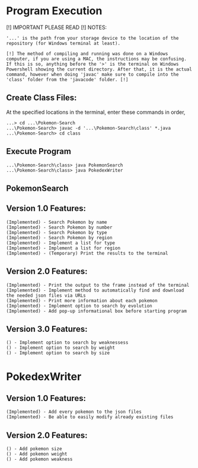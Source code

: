 # Program Execution

[!] IMPORTANT PLEASE READ [!] NOTES: 

	'...' is the path from your storage device to the location of the repository (for Windows terminal at least).

	[!] The method of compiling and running was done on a Windows computer, if you are using a MAC, the instructions may be confusing. If this is so, anything before the '>' is the terminal on Windows Powershell showing the current directory. After that, it is the actual command, however when doing 'javac' make sure to compile into the 'class' folder from the 'javacode' folder. [!]

## Create Class Files:
At the specified locations in the terminal, enter these commands in order,

	...> cd ...\Pokemon-Search
	...\Pokemon-Search> javac -d '...\Pokemon-Search\class' *.java
	...\Pokemon-Search> cd class

## Execute Program

	...\Pokemon-Search\class> java PokemonSearch
  	...\Pokemon-Search\class> java PokedexWriter


## PokemonSearch
  ## Version 1.0 Features:
	(Implemented) - Search Pokemon by name
	(Implemented) - Search Pokemon by number
	(Implemented) - Search Pokemon by type
	(Implemented) - Search Pokemon by region
	(Implemented) - Implement a list for type
	(Implemented) - Implement a list for region
	(Implemented) - (Temporary) Print the results to the terminal

  ## Version 2.0 Features:
	(Implemented) - Print the output to the frame instead of the terminal
	(Implemented) - Implement method to automatically find and download the needed json files via URLs
	(Implemented) - Print more information about each pokemon
	(Implemented) - Implement option to search by evolution
	(Implemented) - Add pop-up informational box before starting program

  ## Version 3.0 Features:
	() - Implement option to search by weaknessess
	() - Implement option to search by weight
	() - Implement option to search by size
    
    
# PokedexWriter
  ## Version 1.0 Features:
	(Implemented) - Add every pokemon to the json files
	(Implemented) - Be able to easily modify already existing files
  ## Version 2.0 Features:
	() - Add pokemon size
	() - Add pokemon weight
	() - Add pokemon weakness
